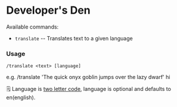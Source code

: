 # Developer's Den

Available commands:
- `translate`     -- Translates text to a given language 

### Usage 

```
/translate <text> [language]
```
e.g.  /translate 'The quick onyx goblin jumps over the lazy dwarf' hi

🗒 Language is [two letter code](https://meta.wikimedia.org/wiki/Template:List_of_language_names_ordered_by_code), language is optional and defaults to en(english). 